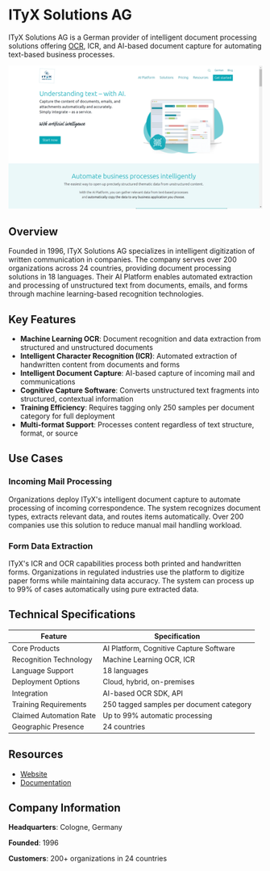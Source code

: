 # ITyX Solutions AG

ITyX Solutions AG is a German provider of intelligent document processing solutions offering [OCR](../../capabilities/ocr/index.md), ICR, and AI-based document capture for automating text-based business processes.

![ITyX Solutions AG](assets\ityx-solutions-ag.png)


## Overview

Founded in 1996, ITyX Solutions AG specializes in intelligent digitization of written communication in companies. The company serves over 200 organizations across 24 countries, providing document processing solutions in 18 languages. Their AI Platform enables automated extraction and processing of unstructured text from documents, emails, and forms through machine learning-based recognition technologies.

## Key Features

- **Machine Learning OCR**: Document recognition and data extraction from structured and unstructured documents
- **Intelligent Character Recognition (ICR)**: Automated extraction of handwritten content from documents and forms
- **Intelligent Document Capture**: AI-based capture of incoming mail and communications
- **Cognitive Capture Software**: Converts unstructured text fragments into structured, contextual information
- **Training Efficiency**: Requires tagging only 250 samples per document category for full deployment
- **Multi-format Support**: Processes content regardless of text structure, format, or source

## Use Cases

### Incoming Mail Processing

Organizations deploy ITyX's intelligent document capture to automate processing of incoming correspondence. The system recognizes document types, extracts relevant data, and routes items automatically. Over 200 companies use this solution to reduce manual mail handling workload.

### Form Data Extraction

ITyX's ICR and OCR capabilities process both printed and handwritten forms. Organizations in regulated industries use the platform to digitize paper forms while maintaining data accuracy. The system can process up to 99% of cases automatically using pure extracted data.

## Technical Specifications

| Feature | Specification |
|---------|---------------|
| Core Products | AI Platform, Cognitive Capture Software |
| Recognition Technology | Machine Learning OCR, ICR |
| Language Support | 18 languages |
| Deployment Options | Cloud, hybrid, on-premises |
| Integration | AI-based OCR SDK, API |
| Training Requirements | 250 tagged samples per document category |
| Claimed Automation Rate | Up to 99% automatic processing |
| Geographic Presence | 24 countries |

## Resources

- [Website](https://www.ityxsolutions.com)
- [Documentation](https://www.ityxsolutions.com/ai-platform)

## Company Information

**Headquarters**: Cologne, Germany

**Founded**: 1996

**Customers**: 200+ organizations in 24 countries
